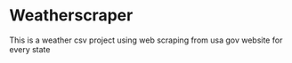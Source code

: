 # Weatherscraper
This is a weather csv project using web scraping from usa gov website for every state
